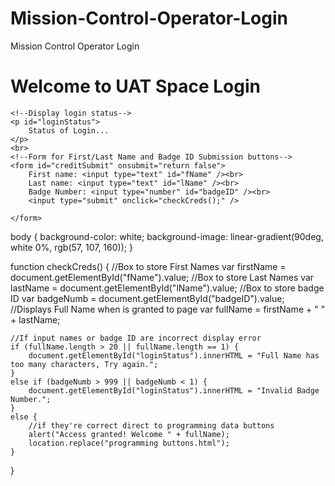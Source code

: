 # Mission-Control-Operator-Login
Mission Control Operator Login
<!--This is a webpage made to fulfil assignment for CS102, 
    Mission Control Operator Login
Sanyerlis Camacaro     sancamac@uat.edu-->
<!DOCTYPE html>
<html>
<!--Login-->

<head>
    <!--Style for page-->
    <script src=loginCode.js></script>
    <link href="Loginstyle.css" rel="stylesheet" type="text/css" />
    <title>
        UAT Space Login
    </title>
</head>

<body>
    <!--Welcome line-->
    <h1>
        Welcome to UAT Space Login
    </h1>

    <!--Display login status-->
    <p id="loginStatus">
        Status of Login...
    </p>
    <br>
    <!--Form for First/Last Name and Badge ID Submission buttons-->
    <form id="creditSubmit" onsubmit="return false">
        First name: <input type="text" id="fName" /><br>
        Last name: <input type="text" id="lName" /><br>
        Badge Number: <input type="number" id="badgeID" /><br>
        <input type="submit" onclick="checkCreds();" />

    </form>

</body>


</html>


body {
    background-color: white;
    background-image: linear-gradient(90deg, white 0%, rgb(57, 107, 160));
}



function checkCreds() {
    //Box to store First Names
    var firstName = document.getElementById("fName").value;
    //Box to store Last Names
    var lastName = document.getElementById("lName").value;
    //Box to store badge ID
    var badgeNumb = document.getElementById("badgeID").value;
    //Displays Full Name when is granted to page
    var fullName = firstName + " " + lastName;

    //If input names or badge ID are incorrect display error
    if (fullName.length > 20 || fullName.length == 1) {
        document.getElementById("loginStatus").innerHTML = "Full Name has too many characters, Try again.";
    }
    else if (badgeNumb > 999 || badgeNumb < 1) {
        document.getElementById("loginStatus").innerHTML = "Invalid Badge Number.";
    }
    else {
        //if they're correct direct to programming data buttons
        alert("Access granted! Welcome " + fullName);
        location.replace("programming buttons.html");
    }

} 
